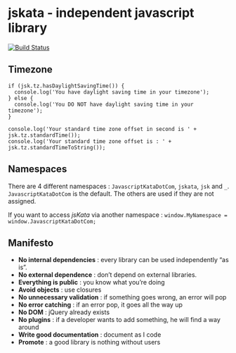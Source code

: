 # jskata - independent javascript library

[![Build Status](https://secure.travis-ci.org/dsimard/jskata.png?branch=2012-12-02_Node)](https://travis-ci.org/dsimard/jskata)

## Timezone

    if (jsk.tz.hasDaylightSavingTime()) {
      console.log('You have daylight saving time in your timezone');
    } else {
      console.log('You DO NOT have daylight saving time in your timezone');
    }

    console.log('Your standard time zone offset in second is ' + jsk.tz.standardTime());
    console.log('Your standard time zone offset is : ' + jsk.tz.standardTimeToString());

## Namespaces

There are 4 different namespaces : `JavascriptKataDotCom`, `jskata`, `jsk` and `_`. `JavascriptKataDotCom` is the default. The others are used if they are not assigned.

If you want to access _jsKata_ via another namespace : `window.MyNamespace = window.JavascriptKataDotCom;`

## Manifesto

- **No internal dependencies** : every library can be used independently “as is”.
- **No external dependence** : don’t depend on external libraries.
- **Everything is public** : you know what you’re doing
- **Avoid objects** : use closures
- **No unnecessary validation** : if something goes wrong, an error will pop
- **No error catching** : if an error pop, it goes all the way up
- **No DOM** : jQuery already exists
- **No plugins** : if a developer wants to add something, he will find a way around
- **Write good documentation** : document as I code
- **Promote** : a good library is nothing without users

